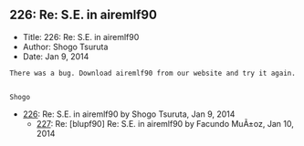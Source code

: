 ## 226: Re: S.E. in airemlf90

- Title: 226: Re: S.E. in airemlf90
- Author: Shogo Tsuruta
- Date: Jan 9, 2014

```
There was a bug. Download airemlf90 from our website and try it again.


Shogo
```

- [226](0226.md): Re: S.E. in airemlf90 by Shogo Tsuruta, Jan 9, 2014
    - [227](0227.md): Re: [blupf90] Re: S.E. in airemlf90 by Facundo MuÃ±oz, Jan 10, 2014
